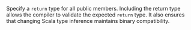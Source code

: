 Specify a `return` type for all public members. Including the return type allows the compiler to validate the expected `return` type. It also ensures that changing Scala type inference maintains binary compatibility. 
